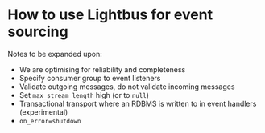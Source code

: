 # How to use Lightbus for event sourcing

Notes to be expanded upon:

* We are optimising for reliability and completeness
* Specify consumer group to event listeners
* Validate outgoing messages, do not validate incoming messages
* Set `max_stream_length` high (or to `null`)
* Transactional transport where an RDBMS is written to in event handlers (experimental)
* `on_error=shutdown`
